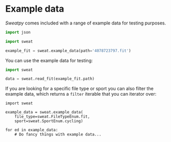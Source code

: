 # Example data

*Sweatpy* comes included with a range of example data for testing purposes.

```python
import json

import sweat

example_fit = sweat.example_data(path='4078723797.fit')
```

You can use the example data for testing:

```python
import sweat

data = sweat.read_fit(example_fit.path)
```

If you are looking for a specific file type or sport you can also filter the example data, which returns a `filter` iterable that you can iterator over:
```
import sweat

example_data = sweat.example_data(
    file_type=sweat.FileTypeEnum.fit,
    sport=sweat.SportEnum.cycling)

for ed in example_data:
    # Do fancy things with example data...
```
